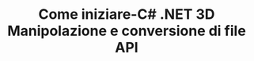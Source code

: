 ﻿---
title: Come iniziare-C# .NET 3D Manipolazione e conversione di file API
linktitle: Iniziare
type: docs
weight: 10
url: /it/net/getting-started/
description: La sezione Come iniziare dello C# .NET 3D Manipolazione e conversione dei file API copre argomenti come Panoramica del prodotto, Formati di file supportati, Licenze e Come eseguire gli esempi.
---
